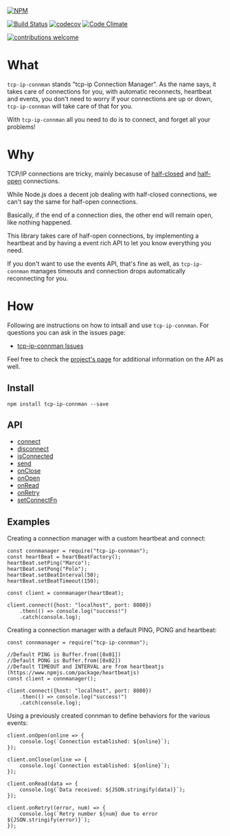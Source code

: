 
[![NPM](https://nodei.co/npm/tcp-ip-connman.png?downloads=true&downloadRank=true&stars=true)](https://nodei.co/npm/tcp-ip-connman/)


[![Build Status](https://travis-ci.org/Fl4m3Ph03n1x/tcp-ip_connMan.svg?branch=master)](https://travis-ci.org/Fl4m3Ph03n1x/tcp-ip_connMan)
[![codecov](https://codecov.io/gh/Fl4m3Ph03n1x/tcp-ip_connMan/branch/master/graph/badge.svg)](https://codecov.io/gh/Fl4m3Ph03n1x/tcp-ip_connMan)
[![Code Climate](https://codeclimate.com/github/Fl4m3Ph03n1x/tcp-ip_connMan/badges/gpa.svg)](https://codeclimate.com/github/Fl4m3Ph03n1x/tcp-ip_connMan)

[![contributions welcome](https://img.shields.io/badge/contributions-welcome-brightgreen.svg?style=flat)](https://github.com/dwyl/esta/issues)

#   What

`tcp-ip-connman` stands "tcp-ip Connection Manager". As the name says, it takes
care of connections for you, with automatic reconnects, heartbeat and events,
you don't need to worry if your connections are up or down, `tcp-ip-connman`
will take care of that for you.

With `tcp-ip-connman` all you need to do is to connect, and forget all your
problems!

#   Why

TCP/IP connections are tricky, mainly becasuse of [half-closed](https://superuser.com/a/615971/222770)
and [half-open](https://blog.stephencleary.com/2009/05/detection-of-half-open-dropped.html)
connections.

While Node.js does a decent job dealing with half-closed connections, we can't say
the same for half-open connections.

Basically, if the end of a connection dies, the other end will remain open, like
nothing happened.

This library takes care of half-open connections, by implementing a heartbeat and
by having a event rich API to let you know everything you need.

If you don't want to use the events API, that's fine as well, as `tcp-ip-connman`
manages timeouts and connection drops automatically reconnecting for you.

#   How

Following are instructions on how to intsall and use `tcp-ip-connman`. For
questions you can ask in the issues page:

 - [tcp-ip-connman Issues](https://github.com/Fl4m3Ph03n1x/tcp-ip_connMan/issues)

Feel free to check the [project's page](https://fl4m3ph03n1x.github.io/tcp-ip_connMan/index.html) for additional information on the
API as well.

##  Install

    npm install tcp-ip-connman --save

##  API

 - <a href="https://fl4m3ph03n1x.github.io/tcp-ip_connMan/module-connManager.html#~connect" target="_blank">connect</a>
 - <a href="https://fl4m3ph03n1x.github.io/tcp-ip_connMan/module-connManager.html#~disconnect" target="_blank">disconnect</a>
 - <a href="https://fl4m3ph03n1x.github.io/tcp-ip_connMan/module-connManager.html#~isConnected" target="_blank">isConnected</a>
 - <a href="https://fl4m3ph03n1x.github.io/tcp-ip_connMan/module-connManager.html#~send" target="_blank">send</a>
 - <a href="https://fl4m3ph03n1x.github.io/tcp-ip_connMan/module-connManager.html#~onClose" target="_blank">onClose</a>
 - <a href="https://fl4m3ph03n1x.github.io/tcp-ip_connMan/module-connManager.html#~onOpen" target="_blank">onOpen</a>
 - <a href="https://fl4m3ph03n1x.github.io/tcp-ip_connMan/module-connManager.html#~onRead" target="_blank">onRead</a>
 - <a href="https://fl4m3ph03n1x.github.io/tcp-ip_connMan/module-connManager.html#~onRetry" target="_blank">onRetry</a>
 - <a href="https://fl4m3ph03n1x.github.io/tcp-ip_connMan/module-connManager.html#~setConnectFn" target="_blank">setConnectFn</a>

##  Examples

Creating a connection manager with a custom heartbeat and connect:

    const connmanager = require("tcp-ip-connman");
    const heartBeat = heartBeatFactory();
    heartBeat.setPing("Marco");
    heartBeat.setPong("Polo");
    heartBeat.setBeatInterval(50);
    heartBeat.setBeatTimeout(150);

    const client = connmanager(heartBeat);

    client.connect({host: "localhost", port: 8080})
        .then(() => console.log("success!")
        .catch(console.log);

Creating a connection manager with a default PING, PONG and heartbeat:

    const connmanager = require("tcp-ip-connman");

    //Default PING is Buffer.from([0x01])
    //Default PONG is Buffer.from([0x02])
    //Default TIMEOUT and INTERVAL are from heartbeatjs (https://www.npmjs.com/package/heartbeatjs)
    const client = connmanager();

    client.connect({host: "localhost", port: 8080})
        .then(() => console.log("success!")
        .catch(console.log);

Using a previously created connman to define behaviors for the various
events:

    client.onOpen(online => {
        console.log(`Connection established: ${online}`);
    });

    client.onClose(online => {
        console.log(`Connection established: ${online}`);
    });

    client.onRead(data => {
        console.log(`Data received: ${JSON.stringify(data)}`);
    });

    client.onRetry((error, num) => {
        console.log(`Retry number ${num} due to error ${JSON.stringify(error)}`);
    });
